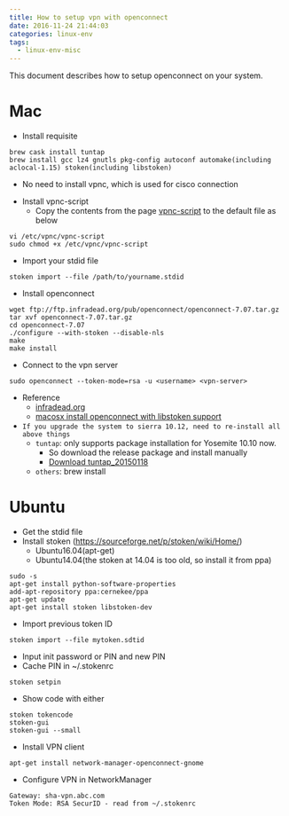 ```yaml
---
title: How to setup vpn with openconnect
date: 2016-11-24 21:44:03
categories: linux-env
tags:
  - linux-env-misc
---
```


This document describes how to setup openconnect on your system.

<!-- more -->

# Mac
* Install requisite
```
brew cask install tuntap
brew install gcc lz4 gnutls pkg-config autoconf automake(including aclocal-1.15) stoken(including libstoken)
```
  - No need to install vpnc, which is used for cisco connection
* Install vpnc-script
  - Copy the contents from the page [vpnc-script](http://www.infradead.org/openconnect/vpnc-script.html) to the default file as below
```
vi /etc/vpnc/vpnc-script
sudo chmod +x /etc/vpnc/vpnc-script
```
* Import your stdid file
```
stoken import --file /path/to/yourname.stdid
```
* Install openconnect
```
wget ftp://ftp.infradead.org/pub/openconnect/openconnect-7.07.tar.gz
tar xvf openconnect-7.07.tar.gz
cd openconnect-7.07
./configure --with-stoken --disable-nls
make
make install
```
* Connect to the vpn server
```
sudo openconnect --token-mode=rsa -u <username> <vpn-server>
```
* Reference
  - [infradead.org](http://www.infradead.org/openconnect/index.html)
  - [macosx install openconnect with libstoken support](https://www.techietek.com/2016/01/19/macosx-install-openconnect-with-libstoken-support/)
* `If you upgrade the system to sierra 10.12, need to re-install all above things`
  - `tuntap`: only supports package installation for Yosemite 10.10 now.
    - So download the release package and install manually
    - [Download tuntap_20150118](http://tuntaposx.sourceforge.net/download.xhtml)
  - `others`: brew install

# Ubuntu
* Get the stdid file
* Install stoken (https://sourceforge.net/p/stoken/wiki/Home/)
  - Ubuntu16.04(apt-get)
  - Ubuntu14.04(the stoken at 14.04 is too old, so install it from ppa)
```
sudo -s
apt-get install python-software-properties
add-apt-repository ppa:cernekee/ppa
apt-get update
apt-get install stoken libstoken-dev
```
* Import previous token ID
```
stoken import --file mytoken.sdtid
```
* Input init password or PIN and new PIN
* Cache PIN in ~/.stokenrc
```
stoken setpin
```
* Show code with either
```
stoken tokencode
stoken-gui
stoken-gui --small
```
* Install VPN client
```
apt-get install network-manager-openconnect-gnome
```
* Configure VPN in NetworkManager
```
Gateway: sha-vpn.abc.com
Token Mode: RSA SecurID - read from ~/.stokenrc
```

